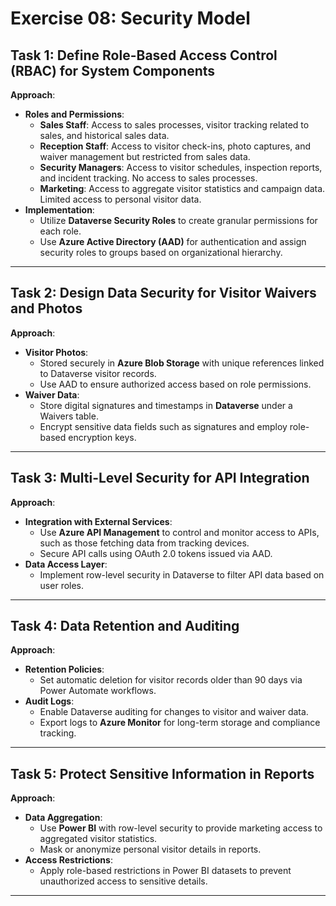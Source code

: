 # Exercise 08: Security Model

## **Task 1: Define Role-Based Access Control (RBAC) for System Components**
**Approach**:
- **Roles and Permissions**:
  - **Sales Staff**: Access to sales processes, visitor tracking related to sales, and historical sales data.
  - **Reception Staff**: Access to visitor check-ins, photo captures, and waiver management but restricted from sales data.
  - **Security Managers**: Access to visitor schedules, inspection reports, and incident tracking. No access to sales processes.
  - **Marketing**: Access to aggregate visitor statistics and campaign data. Limited access to personal visitor data.
- **Implementation**:
  - Utilize **Dataverse Security Roles** to create granular permissions for each role.
  - Use **Azure Active Directory (AAD)** for authentication and assign security roles to groups based on organizational hierarchy.

---

## **Task 2: Design Data Security for Visitor Waivers and Photos**
**Approach**:
- **Visitor Photos**:
  - Stored securely in **Azure Blob Storage** with unique references linked to Dataverse visitor records.
  - Use AAD to ensure authorized access based on role permissions.
- **Waiver Data**:
  - Store digital signatures and timestamps in **Dataverse** under a Waivers table.
  - Encrypt sensitive data fields such as signatures and employ role-based encryption keys.

---

## **Task 3: Multi-Level Security for API Integration**
**Approach**:
- **Integration with External Services**:
  - Use **Azure API Management** to control and monitor access to APIs, such as those fetching data from tracking devices.
  - Secure API calls using OAuth 2.0 tokens issued via AAD.
- **Data Access Layer**:
  - Implement row-level security in Dataverse to filter API data based on user roles.

---

## **Task 4: Data Retention and Auditing**
**Approach**:
- **Retention Policies**:
  - Set automatic deletion for visitor records older than 90 days via Power Automate workflows.
- **Audit Logs**:
  - Enable Dataverse auditing for changes to visitor and waiver data.
  - Export logs to **Azure Monitor** for long-term storage and compliance tracking.

---

## **Task 5: Protect Sensitive Information in Reports**
**Approach**:
- **Data Aggregation**:
  - Use **Power BI** with row-level security to provide marketing access to aggregated visitor statistics.
  - Mask or anonymize personal visitor details in reports.
- **Access Restrictions**:
  - Apply role-based restrictions in Power BI datasets to prevent unauthorized access to sensitive details.

---
